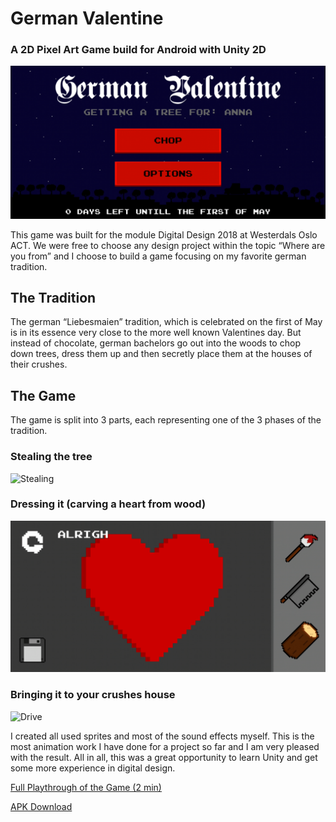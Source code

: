 # German Valentine
### A 2D Pixel Art Game build for Android with Unity 2D 

![Menu](https://github.com/Fasust/GermanValentine/blob/master/screens/menu.PNG)

This game was built for the module Digital Design 2018 at Westerdals Oslo ACT.
We were free to choose any design project within the topic “Where are you from” and I choose to build a game focusing on my favorite german tradition.

## The Tradition
The german “Liebesmaien” tradition, which is celebrated on the first of May is in its essence very close to the more well known Valentines day. But instead of chocolate, german bachelors go out into the woods to chop down trees, dress them up and then secretly place them at the houses of their crushes. 

## The Game
The game is split into 3 parts, each representing one of the 3 phases of the tradition.

### Stealing the tree
![Stealing](https://github.com/Fasust/GermanValentine/blob/master/screens/chop.gif)
### Dressing it (carving a heart from wood)
![Dress](https://github.com/Fasust/GermanValentine/blob/master/screens/dress.gif)
### Bringing it to your crushes house
![Drive](https://github.com/Fasust/GermanValentine/blob/master/screens/drive.gif)

I created all used sprites and most of the sound effects myself. This is the most animation work I have done for a project so far and I am very pleased with the result. 
All in all, this was a great opportunity to learn Unity and get some more experience in digital design.

<a href="http://www.youtube.com/watch?feature=player_embedded&v=ru5_utgSWVY" target="_blank">Full Playthrough of the Game (2 min)</a>

<a href="https://github.com/Fasust/GermanValentine/blob/master/German%20Valentine.apk" target="_blank">APK Download</a>


